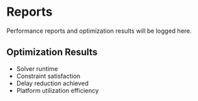 # Reports

Performance reports and optimization results will be logged here.

## Optimization Results
- Solver runtime
- Constraint satisfaction
- Delay reduction achieved
- Platform utilization efficiency